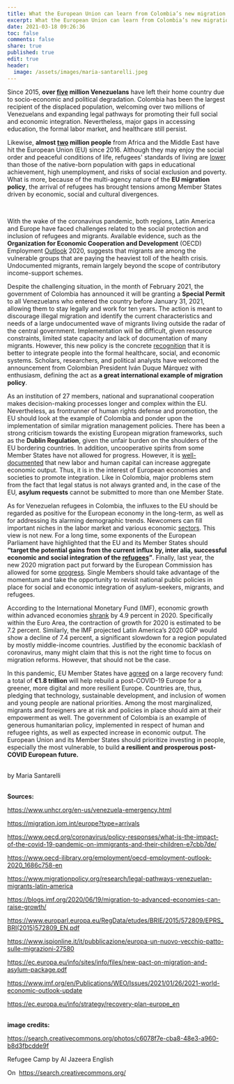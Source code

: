 ```yaml
---
title: What the European Union can learn from Colombia’s new migration policy
excerpt: What the European Union can learn from Colombia’s new migration policy
date: 2021-03-18 09:26:36
toc: false
comments: false
share: true
published: true
edit: true
header:
  image: /assets/images/maria-santarelli.jpeg
---
```

Since 2015, **over [five](https://www.unhcr.org/en-us/venezuela-emergency.html) million Venezuelans** have left their home country due to socio-economic and political degradation. Colombia has been the largest recipient of the displaced population, welcoming over two millions of Venezuelans and expanding legal pathways for promoting their full social and economic integration. Nevertheless, major gaps in accessing education, the formal labor market, and healthcare still persist.



Likewise, **almost [two](https://migration.iom.int/europe?type=arrivals) million people** from Africa and the Middle East have hit the European Union (EU) since 2016. Although they may enjoy the social order and peaceful conditions of life, refugees' standards of living are [lower](https://www.oecd.org/coronavirus/policy-responses/what-is-the-impact-of-the-covid-19-pandemic-on-immigrants-and-their-children-e7cbb7de/) than those of the native-born population with gaps in educational achievement, high unemployment, and risks of social exclusion and poverty. What is more, because of the multi-agency nature of the **EU migration policy**, the arrival of refugees has brought tensions among Member States driven by economic, social and cultural divergences. 

 

With the wake of the coronavirus pandemic, both regions, Latin America and Europe have faced challenges related to the social protection and inclusion of refugees and migrants. Available evidence, such as the **Organization for Economic Cooperation and Development** (OECD) Employment [Outlook](https://www.oecd-ilibrary.org/employment/oecd-employment-outlook-2020_1686c758-en) 2020, suggests that migrants are among the vulnerable groups that are paying the heaviest toll of the health crisis. Undocumented migrants, remain largely beyond the scope of contributory income-support schemes.

Despite the challenging situation, in the month of February 2021, the government of Colombia has announced it will be granting a **Special Permit** to all Venezuelans who entered the country before January 31, 2021, allowing them to stay legally and work for ten years. The action is meant to discourage illegal migration and identify the current characteristics and needs of a large undocumented wave of migrants living outside the radar of the central government. Implementation will be difficult, given resource constraints, limited state capacity and lack of documentation of many migrants. However, this new policy is the concrete [recognition](https://www.migrationpolicy.org/research/legal-pathways-venezuelan-migrants-latin-america) that it is better to integrate people into the formal healthcare, social, and economic systems. Scholars, researchers, and political analysts have welcomed the announcement from Colombian President Iván Duque Márquez with enthusiasm, defining the act as **a great international example of migration policy**.

As an institution of 27 members, national and supranational cooperation makes decision-making processes longer and complex within the EU. Nevertheless, as frontrunner of human rights defense and promotion, the EU should look at the example of Colombia and ponder upon the implementation of similar migration management policies. There has been a strong criticism towards the existing European migration frameworks, such as the **Dublin Regulation**, given the unfair burden on the shoulders of the EU bordering countries. In addition, uncooperative spirits from some Member States have not allowed for progress. However, it is [well-documented](https://blogs.imf.org/2020/06/19/migration-to-advanced-economies-can-raise-growth/) that new labor and human capital can increase aggregate economic output. Thus, it is in the interest of European economies and societies to promote integration. Like in Colombia, major problems stem from the fact that legal status is not always granted and, in the case of the EU, **asylum requests** cannot be submitted to more than one Member State.

As for Venezuelan refugees in Colombia, the influxes to the EU should be regarded as positive for the European economy in the long-term, as well as for addressing its alarming demographic trends. Newcomers can fill important niches in the labor market and various economic [sectors](https://www.europarl.europa.eu/RegData/etudes/BRIE/2015/572809/EPRS_BRI(2015)572809_EN.pdf). This view is not new. For a long time, some exponents of the European Parliament have highlighted that the EU and its Member States should **“target the potential gains from the current influx by, inter alia, successful economic and social integration of the [refugees](https://www.ispionline.it/it/pubblicazione/europa-un-nuovo-vecchio-patto-sulle-migrazioni-27580)”**. Finally, last year, the new 2020 migration pact put forward by the European Commission has allowed for some [progress](https://ec.europa.eu/info/sites/info/files/new-pact-on-migration-and-asylum-package.pdf). Single Members should take advantage of the momentum and take the opportunity to revisit national public policies in place for social and economic integration of asylum-seekers, migrants, and refugees.

According to the International Monetary Fund (IMF), economic growth within advanced economies [shrank](https://www.imf.org/en/Publications/WEO/Issues/2021/01/26/2021-world-economic-outlook-update) by 4.9 percent in 2020. Specifically within the Euro Area, the contraction of growth for 2020 is estimated to be 7.2 percent. Similarly, the IMF projected Latin America’s 2020 GDP would show a decline of 7.4 percent, a significant slowdown for a region populated by mostly middle-income countries. Justified by the economic backlash of coronavirus, many might claim that this is not the right time to focus on migration reforms. However, that should not be the case.

In this pandemic, EU Member States have [agreed](https://ec.europa.eu/info/strategy/recovery-plan-europe_en) on a large recovery fund: a total of **€1.8 trillion** will help rebuild a post-COVID-19 Europe for a greener, more digital and more resilient Europe. Countries are, thus, pledging that technology, sustainable development, and inclusion of women and young people are national priorities. Among the most marginalized, migrants and foreigners are at risk and policies in place should aim at their empowerment as well. The government of Colombia is an example of generous humanitarian policy, implemented in respect of human and refugee rights, as well as expected increase in economic output. The European Union and its Member States should prioritize investing in people, especially the most vulnerable, to build **a resilient and prosperous post-COVID European future.**

\
by Maria Santarelli

**\
Sources:**



<https://www.unhcr.org/en-us/venezuela-emergency.html>



<https://migration.iom.int/europe?type=arrivals>



<https://www.oecd.org/coronavirus/policy-responses/what-is-the-impact-of-the-covid-19-pandemic-on-immigrants-and-their-children-e7cbb7de/>



<https://www.oecd-ilibrary.org/employment/oecd-employment-outlook-2020_1686c758-en>



<https://www.migrationpolicy.org/research/legal-pathways-venezuelan-migrants-latin-america>



<https://blogs.imf.org/2020/06/19/migration-to-advanced-economies-can-raise-growth/>



<https://www.europarl.europa.eu/RegData/etudes/BRIE/2015/572809/EPRS_BRI(2015)572809_EN.pdf>



<https://www.ispionline.it/it/pubblicazione/europa-un-nuovo-vecchio-patto-sulle-migrazioni-27580>



<https://ec.europa.eu/info/sites/info/files/new-pact-on-migration-and-asylum-package.pdf>



<https://www.imf.org/en/Publications/WEO/Issues/2021/01/26/2021-world-economic-outlook-update>



<https://ec.europa.eu/info/strategy/recovery-plan-europe_en>

\
**image credits:** 

<https://search.creativecommons.org/photos/c6078f7e-cba8-48e3-a960-b8d3fbcdde9f>

Refugee Camp by Al Jazeera English   

On  https://search.creativecommons.org/